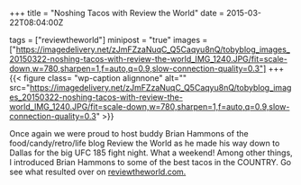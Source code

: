 +++
title = "Noshing Tacos with Review the World"
date = 2015-03-22T08:04:00Z

tags = ["reviewtheworld"]
minipost = "true"
images = ["https://imagedelivery.net/zJmFZzaNuqC_Q5Caqyu8nQ/tobyblog_images_20150322-noshing-tacos-with-review-the-world_IMG_1240.JPG/fit=scale-down,w=780,sharpen=1,f=auto,q=0.9,slow-connection-quality=0.3"]
+++
{{< figure class= "wp-caption alignnone" alt="" src="https://imagedelivery.net/zJmFZzaNuqC_Q5Caqyu8nQ/tobyblog_images_20150322-noshing-tacos-with-review-the-world_IMG_1240.JPG/fit=scale-down,w=780,sharpen=1,f=auto,q=0.9,slow-connection-quality=0.3" >}}

Once again we were proud to host buddy Brian Hammons of the food/candy/retro/life blog Review the World as he made his way down to Dallas for the big UFC 185 fight night. What a weekend! Among other things, I introduced Brian Hammons to some of the best tacos in the COUNTRY. Go see what resulted over on [reviewtheworld.com.](http://www.reviewtheworld.com/2015/03/texas-taco-challenge-taco-naan-vs-fuel.html)
